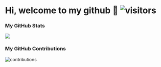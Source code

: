 # Hi, welcome to my github 👋 ![visitors](https://visitor-badge.glitch.me/badge?page_id=xuejingpan&left_color=green&right_color=blue)

### My GitHub Stats
<img src="https://github-readme-stats.vercel.app/api?username=xuejingpan&hide_title=true&hide_border=true&show_icons=true&include_all_commits=true&theme=transparent" />

### My GitHub Contributions
<!-- ![contributions](https://raw.githubusercontent.com/xuejingpan/xuejingpan/main/assets/github-contribution-grid-snake.svg) -->
![contributions](https://cdn.jsdelivr.net/gh/xuejingpan/xuejingpan@main/assets/github-contribution-grid-snake.svg)

<!--
![Most Used Languages](https://github-readme-stats.vercel.app/api/top-langs/?username=xuejingpan&theme=dark&layout=compact)
![Github Stats](https://github-readme-stats.vercel.app/api?username=xuejingpan&show_icons=true&theme=dark&count_private=true)
- 🔭 I’m currently working on ...
- 🌱 I’m currently learning ...
- 👯 I’m looking to collaborate on ...
- 🤔 I’m looking for help with ...
- 💬 Ask me about ...
- 📫 How to reach me: ...
- 😄 Pronouns: ...
- ⚡ Fun fact: ...
-->
